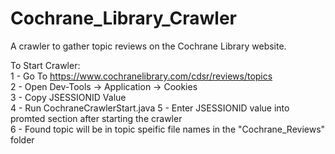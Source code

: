 # Cochrane_Library_Crawler
A crawler to gather topic reviews on the Cochrane Library website.<br />

To Start Crawler:<br />
1 - Go To https://www.cochranelibrary.com/cdsr/reviews/topics<br />
2 - Open Dev-Tools -> Application -> Cookies<br />
3 - Copy JSESSIONID Value<br />
4 - Run CochraneCrawlerStart.java
5 - Enter JSESSIONID value into promted section after starting the crawler<br />
6 - Found topic will be in topic speific file names in the "Cochrane_Reviews" folder
